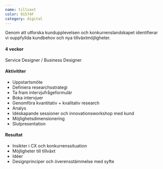 ```yaml
---
name: tillvaxt
color: 01574F
category: digital
---
```


<div class="lead">
    Genom att utforska kundupplevelsen och konkurrenslandskapet identifierar vi ouppfyllda kundbehov och nya tillväxtmöjligheter.
</div>

<h4 class="time-h4">4 veckor</h4>
Service Designer / Business Designer

<h4>Aktivititer</h4>

- Uppstartsmöte
- Definiera researchsstrategi
- Ta fram intervjufrågeformulär
- Boka intervjuer
- Genomföra kvantitativ + kvalitativ research
- Analys
- Idéskapande sessioner och innovationsworkshop med kund
- Möjlighetsdimensionering
- Slutpresentation

<h4>Resultat</h4>

- Insikter i CX och konkurrenssituation
- Möjligheter till tillväxt
- Idéer
- Designprinciper och överensstämmelse med syfte